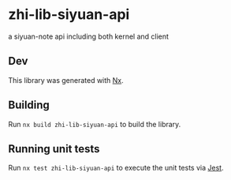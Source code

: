 # zhi-lib-siyuan-api
a siyuan-note api including both kernel and client

## Dev

This library was generated with [Nx](https://nx.dev).

## Building

Run `nx build zhi-lib-siyuan-api` to build the library.

## Running unit tests

Run `nx test zhi-lib-siyuan-api` to execute the unit tests via [Jest](https://jestjs.io).
